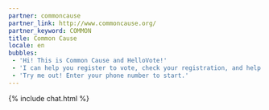 ```yaml
---
partner: commoncause
partner_link: http://www.commoncause.org/
partner_keyword: COMMON
title: Common Cause
locale: en
bubbles:
 - 'Hi! This is Common Cause and HelloVote!'
 - 'I can help you register to vote, check your registration, and help your friends register'
 - 'Try me out! Enter your phone number to start.'
---
```

{% include chat.html %}




